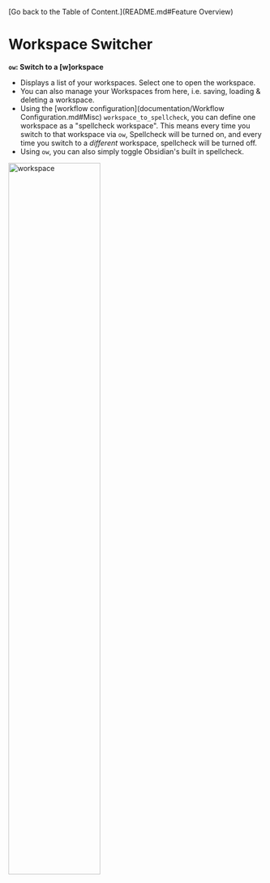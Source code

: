 [Go back to the Table of Content.](README.md#Feature Overview)

# Workspace Switcher
**`ow`: Switch to a [w]orkspace**
- Displays a list of your workspaces. Select one to open the workspace.
- You can also manage your Workspaces from here, i.e. saving, loading & deleting a workspace.
- Using the [workflow configuration](documentation/Workflow Configuration.md#Misc) `workspace_to_spellcheck`, you can define one workspace as a "spellcheck workspace". This means every time you switch to that workspace via `ow`, Spellcheck will be turned on, and every time you switch to a *different* workspace, spellcheck will be turned off.
- Using `ow`, you can also simply toggle Obsidian's built in spellcheck.

<img src="https://user-images.githubusercontent.com/73286100/133615940-a56731e5-6b60-4d28-b877-7ea48d10225e.gif" alt="workspace" width=60%>
